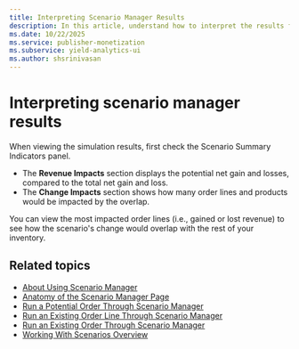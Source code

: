 ```yaml
---
title: Interpreting Scenario Manager Results
description: In this article, understand how to interpret the results from Scenario Manager.
ms.date: 10/22/2025
ms.service: publisher-monetization
ms.subservice: yield-analytics-ui
ms.author: shsrinivasan
---
```


# Interpreting scenario manager results

When viewing the simulation results, first check the Scenario Summary Indicators panel.

- The **Revenue Impacts** section displays the potential net gain and losses, compared to the total net gain and loss.
- The **Change Impacts** section shows how many order lines and products would be impacted by the overlap.

You can view the most impacted order lines (i.e., gained or lost revenue) to see how the scenario's change would overlap with the rest of your inventory.

## Related topics

- [About Using Scenario Manager](about-using-scenario-manager.md)
- [Anatomy of the Scenario Manager Page](anatomy-of-the-scenario-manager-page.md)
- [Run a Potential Order Through Scenario Manager](run-a-potential-order-through-scenario-manager.md)
- [Run an Existing Order Line Through Scenario Manager](run-an-existing-order-line-through-scenario-manager.md)
- [Run an Existing Order Through Scenario Manager](run-an-existing-order-through-scenario-manager.md)
- [Working With Scenarios Overview](working-with-scenarios-overview.md)
